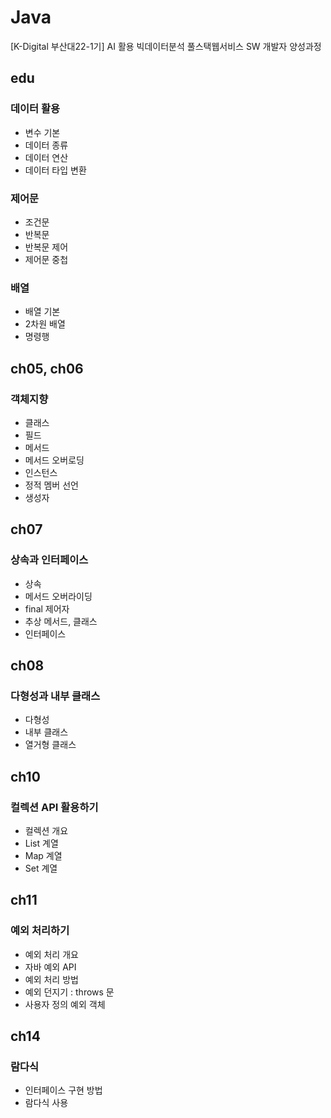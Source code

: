 # Java
[K-Digital 부산대22-1기] AI 활용 빅데이터분석 풀스택웹서비스 SW 개발자 양성과정
## edu
### 데이터 활용
+ 변수 기본
+ 데이터 종류
+ 데이터 연산
+ 데이터 타입 변환
### 제어문
+ 조건문
+ 반복문
+ 반복문 제어
+ 제어문 중첩
### 배열
+ 배열 기본
+ 2차원 배열
+ 명령행 
## ch05, ch06
### 객체지향
+ 클래스
+ 필드
+ 메서드
+ 메서드 오버로딩
+ 인스턴스
+ 정적 멤버 선언
+ 생성자
## ch07
### 상속과 인터페이스
+ 상속
+ 메서드 오버라이딩
+ final 제어자
+ 추상 메서드, 클래스
+ 인터페이스
## ch08
### 다형성과 내부 클래스
+ 다형성
+ 내부 클래스
+ 열거형 클래스
## ch10
### 컬렉션 API 활용하기
+ 컬렉션 개요
+ List 계열
+ Map 계열
+ Set 계열
## ch11
### 예외 처리하기
+ 예외 처리 개요
+ 자바 예외 API
+ 예외 처리 방법
+ 예외 던지기 : throws 문
+ 사용자 정의 예외 객체
## ch14
### 람다식
+ 인터페이스 구현 방법
+ 람다식 사용

